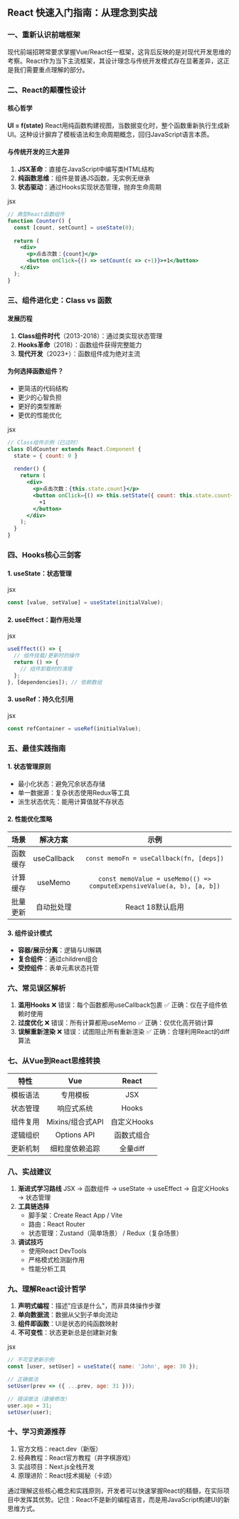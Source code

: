 ## React 快速入门指南：从理念到实战

### 一、重新认识前端框架

现代前端招聘常要求掌握Vue/React任一框架，这背后反映的是对现代开发思维的考察。React作为当下主流框架，其设计理念与传统开发模式存在显著差异，这正是我们需要重点理解的部分。

### 二、React的颠覆性设计

#### 核心哲学

**UI = f(state)**
React用纯函数构建视图，当数据变化时，整个函数重新执行生成新UI。这种设计摒弃了模板语法和生命周期概念，回归JavaScript语言本质。

#### 与传统开发的三大差异

1. **JSX革命**：直接在JavaScript中编写类HTML结构
2. **纯函数思维**：组件是普通JS函数，无实例无继承
3. **状态驱动**：通过Hooks实现状态管理，抛弃生命周期

jsx

```jsx
// 典型React函数组件
function Counter() {
  const [count, setCount] = useState(0);
  
  return (
    <div>
      <p>点击次数：{count}</p>
      <button onClick={() => setCount(c => c+1)}>+1</button>
    </div>
  );
}
```

### 三、组件进化史：Class vs 函数

#### 发展历程

1. **Class组件时代**（2013-2018）：通过类实现状态管理
2. **Hooks革命**（2018）：函数组件获得完整能力
3. **现代开发**（2023+）：函数组件成为绝对主流

#### 为何选择函数组件？

- 更简洁的代码结构
- 更少的心智负担
- 更好的类型推断
- 更优的性能优化

jsx

```jsx
// Class组件示例（已过时）
class OldCounter extends React.Component {
  state = { count: 0 }
  
  render() {
    return (
      <div>
        <p>点击次数：{this.state.count}</p>
        <button onClick={() => this.setState({ count: this.state.count+1 })}>
          +1
        </button>
      </div>
    );
  }
}
```

### 四、Hooks核心三剑客

#### 1. useState：状态管理

jsx

```jsx
const [value, setValue] = useState(initialValue);
```

#### 2. useEffect：副作用处理

jsx

```jsx
useEffect(() => {
  // 组件挂载/更新时的操作
  return () => {
    // 组件卸载时的清理
  };
}, [dependencies]); // 依赖数组
```

#### 3. useRef：持久化引用

jsx

```jsx
const refContainer = useRef(initialValue);
```

### 五、最佳实践指南

#### 1. 状态管理原则

- 最小化状态：避免冗余状态存储
- 单一数据源：复杂状态使用Redux等工具
- 派生状态优先：能用计算值就不存状态

#### 2. 性能优化策略

|   场景   |  解决方案   |                             示例                             |
| :------: | :---------: | :----------------------------------------------------------: |
| 函数缓存 | useCallback |           `const memoFn = useCallback(fn, [deps])`           |
| 计算缓存 |   useMemo   | `const memoValue = useMemo(() => computeExpensiveValue(a, b), [a, b])` |
| 批量更新 | 自动批处理  |                       React 18默认启用                       |

#### 3. 组件设计模式

- **容器/展示分离**：逻辑与UI解耦
- **复合组件**：通过children组合
- **受控组件**：表单元素状态托管

### 六、常见误区解析

1. **滥用Hooks**
   ❌ 错误：每个函数都用useCallback包裹
   ✅ 正确：仅在子组件依赖时使用
2. **过度优化**
   ❌ 错误：所有计算都用useMemo
   ✅ 正确：仅优化高开销计算
3. **误解重新渲染**
   ❌ 错误：试图阻止所有重新渲染
   ✅ 正确：合理利用React的diff算法

### 七、从Vue到React思维转换

|   特性   |       Vue        |    React    |
| :------: | :--------------: | :---------: |
| 模板语法 |     专用模板     |     JSX     |
| 状态管理 |    响应式系统    |    Hooks    |
| 组件复用 | Mixins/组合式API | 自定义Hooks |
| 逻辑组织 |   Options API    | 函数式组合  |
| 更新机制 |  细粒度依赖追踪  |  全量diff   |

### 八、实战建议

1. **渐进式学习路线**
   JSX → 函数组件 → useState → useEffect → 自定义Hooks → 状态管理
2. **工具链选择**
   - 脚手架：Create React App / Vite
   - 路由：React Router
   - 状态管理：Zustand（简单场景） / Redux（复杂场景）
3. **调试技巧**
   - 使用React DevTools
   - 严格模式检测副作用
   - 性能分析工具

### 九、理解React设计哲学

1. **声明式编程**：描述"应该是什么"，而非具体操作步骤
2. **单向数据流**：数据从父到子单向流动
3. **组件即函数**：UI是状态的纯函数映射
4. **不可变性**：状态更新总是创建新对象

jsx

```jsx
// 不可变更新示例
const [user, setUser] = useState({ name: 'John', age: 30 });

// 正确做法
setUser(prev => ({ ...prev, age: 31 }));

// 错误做法（直接修改）
user.age = 31;
setUser(user);
```

### 十、学习资源推荐

1. 官方文档：react.dev（新版）
2. 经典教程：React官方教程（井字棋游戏）
3. 实战项目：Next.js全栈开发
4. 原理进阶：React技术揭秘（卡颂）

通过理解这些核心概念和实践原则，开发者可以快速掌握React的精髓，在实际项目中发挥其优势。记住：React不是新的编程语言，而是用JavaScript构建UI的新思维方式。